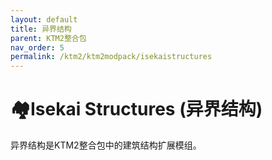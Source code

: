 ```yaml
---
layout: default
title: 异界结构
parent: KTM2整合包
nav_order: 5
permalink: /ktm2/ktm2modpack/isekaistructures
---
```


# 🏘️Isekai Structures (异界结构)

异界结构是KTM2整合包中的建筑结构扩展模组。